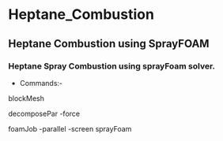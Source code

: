 # Heptane_Combustion
## Heptane Combustion using SprayFOAM

### Heptane Spray Combustion using sprayFoam solver.

+ Commands:-


 blockMesh

 decomposePar -force

 foamJob -parallel -screen sprayFoam
